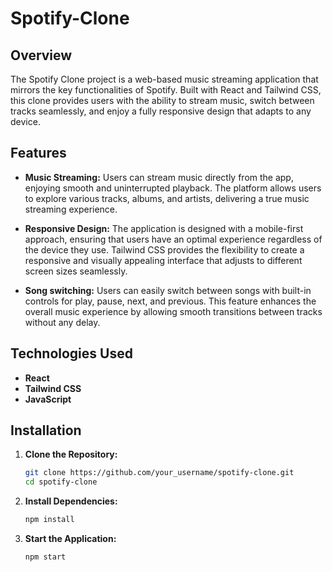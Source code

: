 # Spotify-Clone

## Overview
The Spotify Clone project is a web-based music streaming application that mirrors the key functionalities of Spotify. Built with React and Tailwind CSS, this clone provides users with the ability to stream music, switch between tracks seamlessly, and enjoy a fully responsive design that adapts to any device.

## Features
- **Music Streaming:** Users can stream music directly from the app, enjoying smooth and uninterrupted playback. The platform allows users to explore various tracks, albums, and artists, delivering a true music streaming experience.
 
- **Responsive Design:** The application is designed with a mobile-first approach, ensuring that users have an optimal experience regardless of the device they use. Tailwind CSS provides the flexibility to create a responsive and visually appealing interface that adjusts to different screen sizes seamlessly.
 
- **Song switching:** Users can easily switch between songs with built-in controls for play, pause, next, and previous. This feature enhances the overall music experience by allowing smooth transitions between tracks without any delay.

## Technologies Used
- **React**
- **Tailwind CSS**
- **JavaScript**
  

## Installation
1. **Clone the Repository:**
   ```bash
   git clone https://github.com/your_username/spotify-clone.git
   cd spotify-clone
2. **Install Dependencies:**
   ```bash
   npm install
3. **Start the Application:**
   ```bash
   npm start

